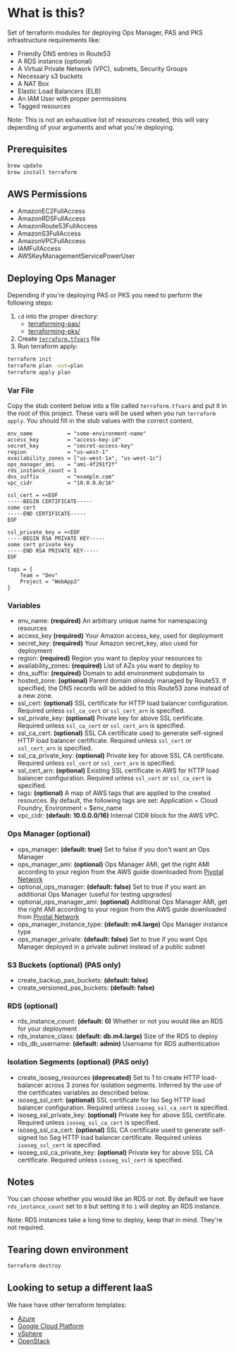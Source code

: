 # What is this?

Set of terraform modules for deploying Ops Manager, PAS and PKS infrastructure requirements like:

- Friendly DNS entries in Route53
- A RDS instance (optional)
- A Virtual Private Network (VPC), subnets, Security Groups
- Necessary s3 buckets
- A NAT Box
- Elastic Load Balancers (ELB)
- An IAM User with proper permissions
- Tagged resources

Note: This is not an exhaustive list of resources created, this will vary depending of your arguments and what you're deploying.

## Prerequisites

```bash
brew update
brew install terraform
```

## AWS Permissions
- AmazonEC2FullAccess
- AmazonRDSFullAccess
- AmazonRoute53FullAccess
- AmazonS3FullAccess
- AmazonVPCFullAccess
- IAMFullAccess
- AWSKeyManagementServicePowerUser

## Deploying Ops Manager

Depending if you're deploying PAS or PKS you need to perform the following steps:

1. `cd` into the proper directory:
    - [terraforming-pas/](terraforming-pas/)
    - [terraforming-pks/](terraforming-pks/)
1. Create [`terraform.tfvars`](/README.md#var-file) file
1. Run terraform apply:
  ```bash
  terraform init
  terraform plan -out=plan
  terraform apply plan
  ```

### Var File

Copy the stub content below into a file called `terraform.tfvars` and put it in the root of this project.
These vars will be used when you run `terraform apply`.
You should fill in the stub values with the correct content.

```hcl
env_name           = "some-environment-name"
access_key         = "access-key-id"
secret_key         = "secret-access-key"
region             = "us-west-1"
availability_zones = ["us-west-1a", "us-west-1c"]
ops_manager_ami    = "ami-4f291f2f"
rds_instance_count = 1
dns_suffix         = "example.com"
vpc_cidr           = "10.0.0.0/16"

ssl_cert = <<EOF
-----BEGIN CERTIFICATE-----
some cert
-----END CERTIFICATE-----
EOF

ssl_private_key = <<EOF
-----BEGIN RSA PRIVATE KEY-----
some cert private key
-----END RSA PRIVATE KEY-----
EOF

tags = {
    Team = "Dev"
    Project = "WebApp3"
}
```

### Variables

- env_name: **(required)** An arbitrary unique name for namespacing resources
- access_key **(required)** Your Amazon access_key, used for deployment
- secret_key: **(required)** Your Amazon secret_key, also used for deployment
- region: **(required)** Region you want to deploy your resources to
- availability_zones: **(required)** List of AZs you want to deploy to
- dns_suffix: **(required)** Domain to add environment subdomain to
- hosted_zone: **(optional)** Parent domain *already* managed by Route53. If specified, the DNS records will be added to this Route53 zone instead of a new zone.
- ssl_cert: **(optional)** SSL certificate for HTTP load balancer configuration. Required unless `ssl_ca_cert` or `ssl_cert_arn` is specified.
- ssl_private_key: **(optional)** Private key for above SSL certificate. Required unless `ssl_ca_cert` or `ssl_cert_arn` is specified.
- ssl_ca_cert: **(optional)** SSL CA certificate used to generate self-signed HTTP load balancer certificate. Required unless `ssl_cert` or `ssl_cert_arn` is specified.
- ssl_ca_private_key: **(optional)** Private key for above SSL CA certificate. Required unless `ssl_cert` or `ssl_cert_arn` is specified.
- ssl_cert_arn: **(optional)** Existing SSL certificate in AWS for HTTP load balancer configuration. Required unless `ssl_cert` or `ssl_ca_cert` is specified.
- tags: **(optional)** A map of AWS tags that are applied to the created resources. By default, the following tags are set: Application = Cloud Foundry, Environment = $env_name
- vpc_cidr: **(default: 10.0.0.0/16)** Internal CIDR block for the AWS VPC.

### Ops Manager (optional)
- ops_manager: **(default: true)** Set to false if you don't want an Ops Manager
- ops_manager_ami: **(optional)**  Ops Manager AMI, get the right AMI according to your region from the AWS guide downloaded from [Pivotal Network](https://network.pivotal.io/products/ops-manager)
- optional_ops_manager: **(default: false)** Set to true if you want an additional Ops Manager (useful for testing upgrades)
- optional_ops_manager_ami: **(optional)**  Additional Ops Manager AMI, get the right AMI according to your region from the AWS guide downloaded from [Pivotal Network](https://network.pivotal.io/products/ops-manager)
- ops_manager_instance_type: **(default: m4.large)** Ops Manager instance type
- ops_manager_private: **(default: false)** Set to true if you want Ops Manager deployed in a private subnet instead of a public subnet

### S3 Buckets (optional) (PAS only)
- create_backup_pas_buckets: **(default: false)**  
- create_versioned_pas_buckets: **(default: false)**

### RDS (optional)
- rds_instance_count: **(default: 0)** Whether or not you would like an RDS for your deployment
- rds_instance_class: **(default: db.m4.large)** Size of the RDS to deploy
- rds_db_username: **(default: admin)** Username for RDS authentication

### Isolation Segments (optional)  (PAS only)
- create_isoseg_resources **(deprecated)** Set to 1 to create HTTP load-balancer across 3 zones for isolation segments. Inferred by the use of the certificates variables as described below.
- isoseg_ssl_cert: **(optional)** SSL certificate for Iso Seg HTTP load balancer configuration. Required unless `isoseg_ssl_ca_cert` is specified.
- isoseg_ssl_private_key: **(optional)** Private key for above SSL certificate. Required unless `isoseg_ssl_ca_cert` is specified.
- isoseg_ssl_ca_cert: **(optional)** SSL CA certificate used to generate self-signed Iso Seg HTTP load balancer certificate. Required unless `isoseg_ssl_cert` is specified.
- isoseg_ssl_ca_private_key: **(optional)** Private key for above SSL CA certificate. Required unless `isoseg_ssl_cert` is specified.

## Notes

You can choose whether you would like an RDS or not. By default we have
`rds_instance_count` set to `0` but setting it to `1` will deploy an RDS instance.

Note: RDS instances take a long time to deploy, keep that in mind. They're not required.

## Tearing down environment

```bash
terraform destroy
```

## Looking to setup a different IaaS

We have have other terraform templates:

- [Azure](https://github.com/pivotal-cf/terraforming-azure)
- [Google Cloud Platform](https://github.com/pivotal-cf/terraforming-gcp)
- [vSphere](https://github.com/pivotal-cf/terraforming-vsphere)
- [OpenStack](https://github.com/pivotal-cf/terraforming-openstack)
